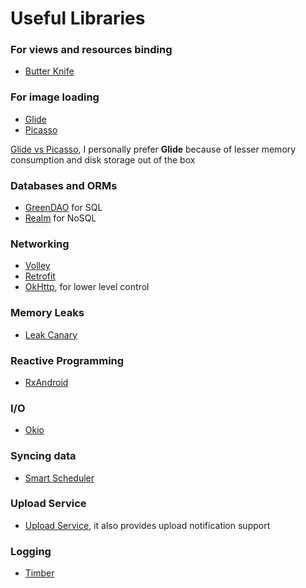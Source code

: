 # Useful Libraries  

### For views and resources binding  
* [Butter Knife][butterknife github.io]  

### For image loading
* [Glide][glide github]  
* [Picasso][picasso github.io]  

[Glide vs Picasso][glide vs picasso], I personally prefer **Glide** because of lesser memory consumption and disk storage out of the box

### Databases and ORMs
* [GreenDAO][greendao homepage] for SQL
* [Realm][realm database homepage] for NoSQL

### Networking
* [Volley][volley developer page]
* [Retrofit][retrofit github.io]
* [OkHttp][okhttp github.io], for lower level control

### Memory Leaks
* [Leak Canary][leakcanary github]

### Reactive Programming
* [RxAndroid][rxandroid github]

### I/O
* [Okio][okio github]

### Syncing data
* [Smart Scheduler][smart scheduler github]

### Upload Service
* [Upload Service][upload service github], it also provides upload notification support

### Logging
* [Timber][timber github]

[butterknife github.io]: http://jakewharton.github.io/butterknife/ "Butter Knife github.io page"
[glide github]: https://github.com/bumptech/glide "Glide github page"
[picasso github.io]: http://square.github.io/picasso/ "Picasso github.io page"
[glide vs picasso]: https://medium.com/@multidots/glide-vs-picasso-930eed42b81d "Medium post about Glide vs Picasso"
[greendao homepage]: http://greenrobot.org/greendao/ "greendao homepage"
[realm database homepage]: https://realm.io/products/realm-mobile-database/ "realm database homepage"
[smart scheduler github]: https://github.com/hypertrack/smart-scheduler-android "smart scheduler github"
[upload service github]: https://github.com/gotev/android-upload-service "upload service github"
[volley developer page]: https://developer.android.com/training/volley/index.html "volley developer page"
[retrofit github.io]: http://square.github.io/retrofit/ "retrofit github.io"
[okhttp github.io]: http://square.github.io/okhttp/ "okhttp github.io"
[okio github]: https://github.com/square/okio "okio github"
[leakcanary github]: https://github.com/square/leakcanary "leakcanary github"
[rxandroid github]: https://github.com/ReactiveX/RxAndroid "rxandroid github"
[timber github]: https://github.com/JakeWharton/timber "timber github"
